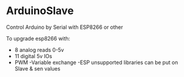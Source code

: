 # ArduinoSlave
Control Arduino by Serial with ESP8266 or other

To upgrade esp8266 with:
- 8 analog reads 0-5v
- 11 digital 5v IOs
- PWM
-Variable exchange
-ESP unsupported libraries can be put on Slave & sen values
